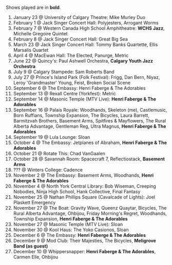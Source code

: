 Shows played are in **bold**.

1. January 23 @ University of Calgary Theatre: Mike Murley Duo
1. February 1 @ Jack Singer Concert Hall: Polyjesters, Arrogant Worms
1. February 7 @ Western Canada High School Amphitheatre: **WCHS Jazz**, Michelle Gregoire Quintet
1. February 8 @ Jack Singer Concert Hall: Great Big Sea
1. March 23 @ Jack Singer Concert Hall: Tommy Banks Quartette, Ellis Marsalis Quartet
1. April 4 @ MacEwan Hall: The Elected, Panurge, Metric
1. June 22 @ Quincy's: Paul Ashwell Orchestra, **Calgary Youth Jazz Orchestra**
1. July 9 @ Calgary Stampede: Sam Roberts Band
1. July 27 @ Prince's Island Park (Folk Festival): Frigg, Dan Bern, Niyaz, Leroy 'Grandmaster' Young, Feist, Broken Social Scene
1. September 6 @ The Embassy: Henri Faberge & The Adorables
1. September 13 @ Rexall Centre (Yorkfest): Metric
1. September 14 @ Masonic Temple (MTV Live): **Henri Faberge & The Adorables**
1. September 16 @ Palais Royale: Woodhands, Skeleton (me), Castlemusic, Born Ruffians, Township Expansion, The Bicycles, Laura Barrett, Barmitzvah Brothers, Basement Arms, Spitfires & Mayflowers, The Rural Alberta Advantage, Gentleman Reg, Ultra Magnus, **Henri Faberge & The Adorables**
1. September 19 @ Lula Lounge: Sloan
1. October 4 @ The Embassy: Jetplanes of Abraham, **Henri Faberge & The Adorables**
1. October 21 @ Rotate This: Chad VanGaalen
1. October 28 @ Savannah Room: Spacecraft 7, Reflectiostack, **Basement Arms**
1. ??? @ Winters College: Cadence
1. November 2 @ The Embassy: Basement Arms, Woodhands, **Henri Faberge & The Adorables**
1. November 4 @ North York Central Library: Bob Wiseman, Creeping Nobodies, Ninja High School, Hank Collective, Final Fantasy
1. November 25 @ Nathan Phillips Square (Cavalcade of Lights): Joel Plaskett Emergency
1. November 27 @ The Boat: Gravity Wave, Queenz Quaytar, Bicycles, The Rural Alberta Advantage, Ohbijou, Friday Morning's Regret, Woodhands, Township Expansion, **Henri Faberge & The Adorables**
1. November 27 @ Masonic Temple (MTV Live): Sloan
1. November 30 @ Kool Haus: The Yoko Casionos, Sloan
1. December 6 @ The Embassy: **Henri Faberge & The Adorables**
1. December 9 @ Mod Club: Their Majesties, The Bicycles, **Meligrove Band (as guest)**
1. December 10 @ Whippersnapper: **Henri Faberge & The Adorables**, Carmen Elle, Ohbijou

